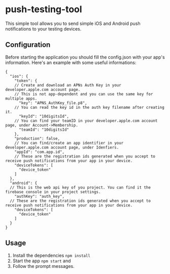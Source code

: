 # push-testing-tool
This simple tool allows you to send simple iOS and Android push notifications to your testing devices.
## Configuration
Before starting the application you should fill the config.json with your app's information. Here's an example with some useful informations:
```
{
  "ios": {
    "token": {
    // Create and download an APNs Auth Key in your developer.apple.com account page.
    // This is not app-dependent and you can use the same key for multiple apps.
      "key": "APNS_AuthKey_file.p8",
    // You can read the key id in the auth key filename after creating it.
      "keyId": "10digitsId",
    // You can find your teamID in your developer.apple.com account page, under Account->Membership.
      "teamId": "10digitsId"
    },
    "production": false,
    // You can find/create an app identifier in your developer.apple.com account page, under Idenfiers.
    "appId": "com.app.id",
    // These are the registration ids generated when you accept to receive push notifications from your app in your device.
    "deviceTokens": [
      "device_token"
    ]
  },
  "android": {
  // This is the web api key of you project. You can find it the firebase console in your project settings.
    "authKey": "auth_key",
  // These are the registration ids generated when you accept to receive push notifications from your app in your device.
    "deviceTokens": [
      "device_token"
    ]
  }
}
```
## Usage
1. Install the dependencies ```npm install```
2. Start the app ```npm start``` and
3. Follow the prompt messages.
